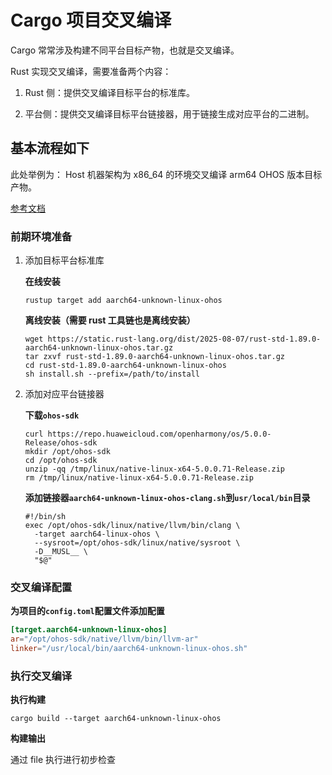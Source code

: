# Cargo 项目交叉编译

Cargo 常常涉及构建不同平台目标产物，也就是交叉编译。

Rust 实现交叉编译，需要准备两个内容：

1. Rust 侧：提供交叉编译目标平台的标准库。

2. 平台侧：提供交叉编译目标平台链接器，用于链接生成对应平台的二进制。

## 基本流程如下

此处举例为：
Host 机器架构为 x86_64 的环境交叉编译 arm64 OHOS 版本目标产物。

[参考文档](https://doc.rust-lang.org/rustc/platform-support/openharmony.html)

### 前期环境准备

1. 添加目标平台标准库

    **在线安装**

    ```shell
    rustup target add aarch64-unknown-linux-ohos
    ```

    **离线安装（需要 rust 工具链也是离线安装）**

    ```shell
    wget https://static.rust-lang.org/dist/2025-08-07/rust-std-1.89.0-aarch64-unknown-linux-ohos.tar.gz
    tar zxvf rust-std-1.89.0-aarch64-unknown-linux-ohos.tar.gz
    cd rust-std-1.89.0-aarch64-unknown-linux-ohos
    sh install.sh --prefix=/path/to/install
    ```

2. 添加对应平台链接器

    **下载`ohos-sdk`**

    ```shell
    curl https://repo.huaweicloud.com/openharmony/os/5.0.0-Release/ohos-sdk
    mkdir /opt/ohos-sdk
    cd /opt/ohos-sdk
    unzip -qq /tmp/linux/native-linux-x64-5.0.0.71-Release.zip
    rm /tmp/linux/native-linux-x64-5.0.0.71-Release.zip
    ```

    **添加链接器`aarch64-unknown-linux-ohos-clang.sh`到`usr/local/bin`目录**

    ```shell
    #!/bin/sh
    exec /opt/ohos-sdk/linux/native/llvm/bin/clang \
      -target aarch64-linux-ohos \
      --sysroot=/opt/ohos-sdk/linux/native/sysroot \
      -D__MUSL__ \
      "$@"
    ```

### 交叉编译配置

**为项目的`config.toml`配置文件添加配置**

```toml
[target.aarch64-unknown-linux-ohos]
ar="/opt/ohos-sdk/native/llvm/bin/llvm-ar"
linker="/usr/local/bin/aarch64-unknown-linux-ohos.sh"
```

### 执行交叉编译

**执行构建**

```
cargo build --target aarch64-unknown-linux-ohos
```

**构建输出**

通过 file 执行进行初步检查
